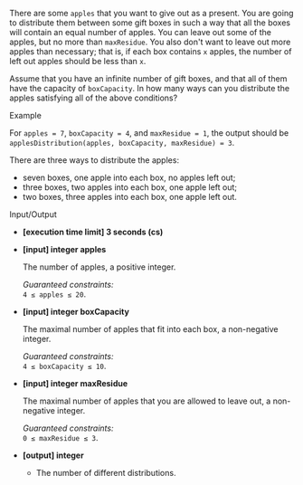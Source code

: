 
There are some  `apples`  that you want to give out as a present. You are going to distribute them between some gift boxes in such a way that all the boxes will contain an equal number of apples. You can leave out some of the apples, but no more than  `maxResidue`. You also don't want to leave out more apples than necessary; that is, if each box contains  `x`  apples, the number of left out apples should be less than  `x`.

Assume that you have an infinite number of gift boxes, and that all of them have the capacity of  `boxCapacity`. In how many ways can you distribute the apples satisfying all of the above conditions?

Example

For  `apples = 7`,  `boxCapacity = 4`, and  `maxResidue = 1`, the output should be  
`applesDistribution(apples, boxCapacity, maxResidue) = 3`.

There are three ways to distribute the apples:

-   seven boxes, one apple into each box, no apples left out;
-   three boxes, two apples into each box, one apple left out;
-   two boxes, three apples into each box, one apple left out.

Input/Output

-   **[execution time limit] 3 seconds (cs)**
    
-   **[input] integer apples**
    
    The number of apples, a positive integer.
    
    _Guaranteed constraints:_  
    `4 ≤ apples ≤ 20`.
    
-   **[input] integer boxCapacity**
    
    The maximal number of apples that fit into each box, a non-negative integer.
    
    _Guaranteed constraints:_  
    `4 ≤ boxCapacity ≤ 10`.
    
-   **[input] integer maxResidue**
    
    The maximal number of apples that you are allowed to leave out, a non-negative integer.
    
    _Guaranteed constraints:_  
    `0 ≤ maxResidue ≤ 3`.
    
-   **[output] integer**
    
    -   The number of different distributions.